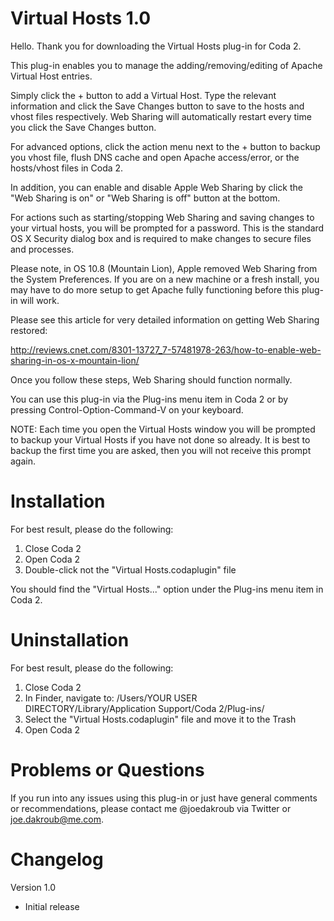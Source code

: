 Virtual Hosts 1.0
=================

Hello. Thank you for downloading the Virtual Hosts plug-in for Coda 2.

This plug-in enables you to manage the adding/removing/editing of Apache Virtual Host entries.

Simply click the + button to add a Virtual Host. Type the relevant information and click the Save Changes button to save to the hosts and vhost files respectively. Web Sharing will automatically restart every time you click the Save Changes button.

For advanced options, click the action menu next to the + button to backup you vhost file, flush DNS cache and open Apache access/error, or the hosts/vhost files in Coda 2.

In addition, you can enable and disable Apple Web Sharing by click the "Web Sharing is on" or "Web Sharing is off" button at the bottom.

For actions such as starting/stopping Web Sharing and saving changes to your virtual hosts, you will be prompted for a password. This is the standard OS X Security dialog box and is required to make changes to secure files and processes.

Please note, in OS 10.8 (Mountain Lion), Apple removed Web Sharing from the System Preferences. If you are on a new machine or a fresh install, you may have to do more setup to get Apache fully functioning before this plug-in will work.

Please see this article for very detailed information on getting Web Sharing restored:

http://reviews.cnet.com/8301-13727_7-57481978-263/how-to-enable-web-sharing-in-os-x-mountain-lion/

Once you follow these steps, Web Sharing should function normally.

You can use this plug-in via the Plug-ins menu item in Coda 2 or by pressing Control-Option-Command-V on your keyboard.

NOTE: Each time you open the Virtual Hosts window you will be prompted to backup your Virtual Hosts if you have not done so already. It is best to backup the first time you are asked, then you will not receive this prompt again.


Installation
============

For best result, please do the following:

1. Close Coda 2
2. Open Coda 2
3. Double-click not the "Virtual Hosts.codaplugin" file

You should find the "Virtual Hosts..." option under the Plug-ins menu item in Coda 2.


Uninstallation
==============

For best result, please do the following:

1. Close Coda 2
2. In Finder, navigate to: /Users/YOUR USER DIRECTORY/Library/Application Support/Coda 2/Plug-ins/
3. Select the "Virtual Hosts.codaplugin" file and move it to the Trash
4. Open Coda 2


Problems or Questions
=====================

If you run into any issues using this plug-in or just have general comments or recommendations, please contact me @joedakroub via Twitter or joe.dakroub@me.com.


Changelog
=========

Version 1.0

* Initial release